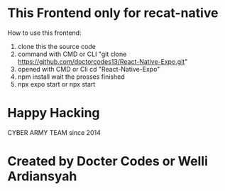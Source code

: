 # This Frontend only for recat-native

How to use this frontend:
1. clone this the source code
2. command with CMD or CLI "git clone https://github.com/doctorcodes13/React-Native-Expo.git"
3. opened with CMD or Cli cd "React-Native-Expo"
4. npm install wait the prosses finished
5. npx expo start or npx start

# Happy Hacking
CYBER ARMY TEAM since 2014

# Created by Docter Codes or Welli Ardiansyah

